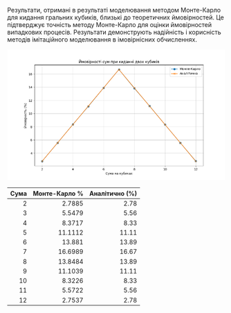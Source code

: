 Результати, отримані в результаті моделювання методом Монте-Карло для кидання гральних кубиків, близькі до теоретичних ймовірностей. Це підтверджує точність методу Монте-Карло для оцінки ймовірностей випадкових процесів. Результати демонструють надійність і корисність методів імітаційного моделювання в імовірнісних обчисленнях.

![Screenshoot](./image.png)


|  Сума   |    Монте-Карло %  |  Аналітичнo  (%) |
|--------:|------------------:|------------------:|
|       2 |            2.7885 |              2.78 |
|       3 |            5.5479 |              5.56 |
|       4 |            8.3717 |              8.33 |
|       5 |           11.1112 |             11.11 |
|       6 |           13.881  |             13.89 |
|       7 |           16.6989 |             16.67 |
|       8 |           13.8484 |             13.89 |
|       9 |           11.1039 |             11.11 |
|      10 |            8.3226 |              8.33 |
|      11 |            5.5722 |              5.56 |
|      12 |            2.7537 |              2.78 |
